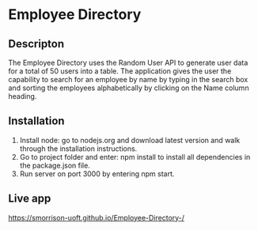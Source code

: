 # Employee Directory

## Descripton

The Employee Directory uses the Random User API to generate user data for a total of 50 users into a table. The application gives the user the capability to search for an employee by name by typing in the search box and sorting the employees alphabetically by clicking on the Name column heading.

## Installation

1. Install node: go to nodejs.org and download latest version and walk through the installation instructions.
2. Go to project folder and enter: npm install to install all dependencies in the package.json file.
3. Run server on port 3000 by entering npm start.

## Live app
https://smorrison-uoft.github.io/Employee-Directory-/

